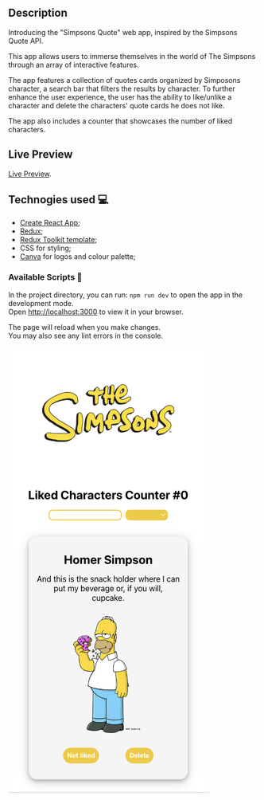 ## Description
Introducing the "Simpsons Quote" web app, inspired by the Simpsons Quote API. 

This app allows users to immerse themselves in the world of The Simpsons through an array of interactive features.

The app features a collection of quotes cards organized by Simposons character, a search bar that filters the results by character. 
To further enhance the user experience, the user has the ability to like/unlike a character and delete the characters' quote cards he does not like. 

The app also includes a counter that showcases the number of liked characters.

## Live Preview
[Live Preview](https://64c0db04ff0b953f9e57e4e6--glowing-druid-27993b.netlify.app/).

## Technogies used :computer:
- [Create React App](https://github.com/facebook/create-react-app);
- [Redux](https://redux.js.org/);
- [Redux Toolkit template](https://redux-toolkit.js.org/);
- CSS for styling;
- [Canva](https://www.canva.com/en_gb/) for logos and colour palette;

### Available Scripts :open_file_folder:
In the project directory, you can run: `npm run dev` to open the app in the development mode.\
Open [http://localhost:3000](http://localhost:3000) to view it in your browser.

The page will reload when you make changes.\
You may also see any lint errors in the console.

![Alt Text](src/assets/Simpsons-screenshot.png)